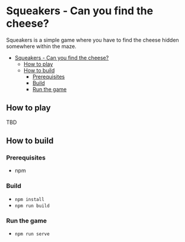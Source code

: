 # Squeakers - Can you find the cheese?

Squeakers is a simple game where you have to find the cheese hidden somewhere within the maze.

- [Squeakers - Can you find the cheese?](#squeakers---can-you-find-the-cheese)
  - [How to play](#how-to-play)
  - [How to build](#how-to-build)
    - [Prerequisites](#prerequisites)
    - [Build](#build)
    - [Run the game](#run-the-game)

## How to play

TBD

## How to build

### Prerequisites

- npm

### Build

- `npm install`
- `npm run build`

### Run the game

- `npm run serve`
